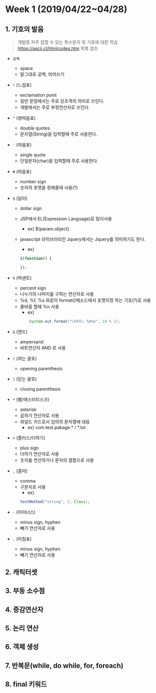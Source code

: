 Week 1 (2019/04/22~04/28)
=====

## 1. 기호의 발음
> 개발중 자주 접할 수 있는 특수문자 및 기호에 대한 학습
> https://ascii.cl/htmlcodes.htm 목록 참조

-  `공백`
    - space
    - 말그대로 공백, 띄어쓰기

-  `!` (느낌표)
    - exclamation point
    - 일반 문장에서는 주로 강조격의 의미로 쓰인다.
    - 개발에서는 주로 부정연산자로 쓰인다.
    
-  `"` (쌍따음표)
    - double quotes
    - 문자열(String)을 입력할때 주로 사용한다.


-  `'` (따음표)
    - single quote
    - 단일문자(char)을 입력할때 주로 사용한다.

-  `#` (따음표)
    - number sign
    - 숫자의 포맷을 정해줄때 사용(?)

-  `$` (달러)
    - dollar sign
    - JSP에서 EL(Expression Language)로 많이사용
        - ex) ${param.object}
    - javascript 라이브러리인 Jquery에서는 Jquery를 의미하기도 한다.
        - ex)

        ```javascript
        $(function() {

        });    
         ```
-  `%` (퍼센트)
    - percent sign
    - 나누기의 나머지를 구하는 연산자로 사용
    - %d, %f, %s 와같이 format()메소드에서 포맷지정 하는 기호(?)로 사용
    - 줄바꿈 할때 %n 사용
        - ex)
        ```java
            System.out.format("나머지: %d%n", 19 % 2);
        ```

- `&` (앤드)
    - ampersand
    - 비트연산자 AND 로 사용

- `(` (여는 괄호)
    - opening parenthesis

- `)` (닫는 괄호)
    - closing  parenthesis

- `*` (별/애스터리스크)
    - asterisk
    - 곱하기 연산자로 사용
    - 와일드 카드로서 임의의 문자열에 대응
        - ex) com.test.pakage.* / *.txt

- `+` (플러스/더하기)
    - plus sign
    - 더하기 연산자로 사용
    - 숫자를 연산하거나 문자의 결합으로 사용

- `,` (콤마)
    - comma
    - 구분자로 사용
        - ex) 
        ```java
        testMethod("string", 2, Class);
        ```

- `-` (마이너스)
    - minus sign, hyphen
    - 빼기 연산자로 사용

- `.` (마침표)
    - minus sign, hyphen
    - 빼기 연산자로 사용

## 2. 캐릭터셋
## 3. 부동 소수점
## 4. 증감연산자
## 5. 논리 연산
## 6. 객체 생성
## 7. 반복문(while, do while, for, foreach)
## 8. final 키워드